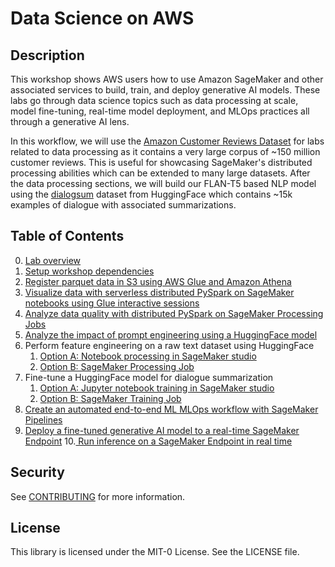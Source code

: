 # Data Science on AWS

## Description

This workshop shows AWS users how to use Amazon SageMaker and other associated services to build, train, and deploy generative AI models. These labs go through data science topics such as data processing at scale, model fine-tuning, real-time model deployment, and MLOps practices all through a generative AI lens.

In this workflow, we will use the [Amazon Customer Reviews Dataset](https://s3.amazonaws.com/amazon-reviews-pds/readme.html) for labs related to data processing as it contains a very large corpus of ~150 million customer reviews. This is useful for showcasing SageMaker's distributed processing abilities which can be extended to many large datasets. After the data processing sections, we will build our FLAN-T5 based NLP model using the [dialogsum](https://huggingface.co/datasets/knkarthick/dialogsum) dataset from HuggingFace which contains ~15k examples of dialogue with associated summarizations.

## Table of Contents

0. [Lab overview](./00_Overview.ipynb)
1. [Setup workshop dependencies](./01_Setup_Dependencies.ipynb)
2. [Register parquet data in S3 using AWS Glue and Amazon Athena](./02_Register_Parquet_Glue_Athena.ipynb)
3. [Visualize data with serverless distributed PySpark on SageMaker notebooks using Glue interactive sessions](./03_Visualize_Reviews_Dataset_Glue_Spark.ipynb)
4. [Analyze data quality with distributed PySpark on SageMaker Processing Jobs](./04_Analyze_Data_Quality_ProcessingJob_Spark.ipynb)
5. [Analyze the impact of prompt engineering using a HuggingFace model](./05_Generate_Text_Without_Fine_Tuning.ipynb)
6. Perform feature engineering on a raw text dataset using HuggingFace
   1. [Option A: Notebook processing in SageMaker studio](./06_Prepare_Prompt_Dataset.ipynb)
   2. [Option B: SageMaker Processing Job](./06b_Prepare_Prompt_Dataset_SageMaker_Cluster.ipynb)
7. Fine-tune a HuggingFace model for dialogue summarization
   1. [Option A: Jupyter notebook training in SageMaker studio](./07_Supervised_Fine_Tune_Generative_Model.ipynb)
   2. [Option B: SageMaker Training Job](./07b_Supervised_Fine_Tune_Generative_Model_SageMaker_Cluster.ipynb)
8. [Create an automated end-to-end ML MLOps workflow with SageMaker Pipelines](./08_Create_End_to_End_MLOps_Pipeline.ipynb)
9. [Deploy a fine-tuned generative AI model to a real-time SageMaker Endpoint](./09_Approve_and_Deploy_Model.ipynb)
10.[ Run inference on a SageMaker Endpoint in real time](./10_Generate_Text_With_Fine_Tuning.ipynb)

## Security

See [CONTRIBUTING](CONTRIBUTING.md#security-issue-notifications) for more information.

## License

This library is licensed under the MIT-0 License. See the LICENSE file.

